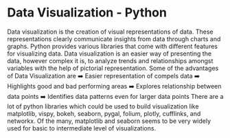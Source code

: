 # Data Visualization - Python
Data visualization is the creation of visual representations of data. These representations clearly communicate insights from data through charts and graphs.
Python provides various libraries that come with different features for visualizing data. Data visualization is an easier way of presenting the data, however complex it is, to analyze trends and relationships amongst variables with the help of pictorial representation.
Some of the advantages of Data Visualization are
➡️ Easier representation of compels data
➡️ Highlights good and bad performing areas
➡️ Explores relationship between data points
➡️ Identifies data patterns even for larger data points 
There are a lot of python libraries which could be used to build visualization like matplotlib, vispy, bokeh, seaborn, pygal, folium, plotly, cufflinks, and networkx. Of the many, matplotlib and seaborn seems to be very widely used for basic to intermediate level of visualizations.
